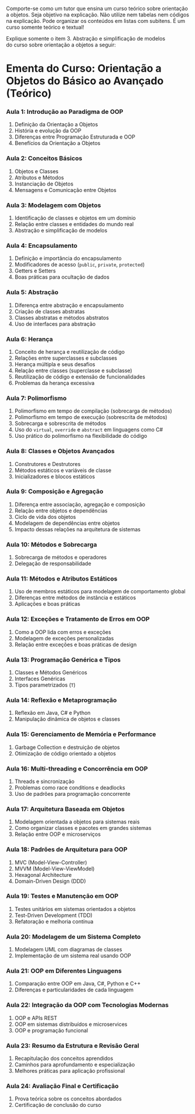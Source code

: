 
Comporte-se como um tutor que ensina um curso teórico sobre orientação a objetos.
Seja objetivo na explicação. 
Não utilize nem tabelas nem códigos na explicação.
Pode organizar os conteúdos em listas com subitens. 
É um curso somente teórico e textual!

Explique somente o item
    3. Abstração e simplificação de modelos  
do curso sobre orientação a objetos a seguir:

# **Ementa do Curso: Orientação a Objetos do Básico ao Avançado (Teórico)**  

### **Aula 1: Introdução ao Paradigma de OOP**  

1. Definição da Orientação a Objetos  
2. História e evolução da OOP  
3. Diferenças entre Programação Estruturada e OOP  
4. Benefícios da Orientação a Objetos  

### **Aula 2: Conceitos Básicos**  

1. Objetos e Classes  
2. Atributos e Métodos  
3. Instanciação de Objetos  
4. Mensagens e Comunicação entre Objetos  

### **Aula 3: Modelagem com Objetos**  

1. Identificação de classes e objetos em um domínio  
2. Relação entre classes e entidades do mundo real  
3. Abstração e simplificação de modelos  

### **Aula 4: Encapsulamento**  
<!-- ****************************************************************** continuar aqui -->

1. Definição e importância do encapsulamento  
2. Modificadores de acesso (`public`, `private`, `protected`)  
3. Getters e Setters  
4. Boas práticas para ocultação de dados  

### **Aula 5: Abstração**  

1. Diferença entre abstração e encapsulamento  
2. Criação de classes abstratas  
3. Classes abstratas e métodos abstratos  
4. Uso de interfaces para abstração  

### **Aula 6: Herança**  

1. Conceito de herança e reutilização de código  
2. Relações entre superclasses e subclasses  
3. Herança múltipla e seus desafios  
4. Relação entre classes (superclasse e subclasse)  
5. Reutilização de código e extensão de funcionalidades  
6. Problemas da herança excessiva  

### **Aula 7: Polimorfismo**  

1. Polimorfismo em tempo de compilação (sobrecarga de métodos)  
2. Polimorfismo em tempo de execução (sobrescrita de métodos)  
3. Sobrecarga e sobrescrita de métodos  
4. Uso do `virtual`, `override` e `abstract` em linguagens como C#  
5. Uso prático do polimorfismo na flexibilidade do código  

### **Aula 8: Classes e Objetos Avançados**  

1. Construtores e Destrutores  
2. Métodos estáticos e variáveis de classe  
3. Inicializadores e blocos estáticos  

### **Aula 9: Composição e Agregação**  

1. Diferença entre associação, agregação e composição  
2. Relação entre objetos e dependências  
3. Ciclo de vida dos objetos  
4. Modelagem de dependências entre objetos  
5. Impacto dessas relações na arquitetura de sistemas  

### **Aula 10: Métodos e Sobrecarga**  

1. Sobrecarga de métodos e operadores  
2. Delegação de responsabilidade  

### **Aula 11: Métodos e Atributos Estáticos**  

1. Uso de membros estáticos para modelagem de comportamento global  
2. Diferenças entre métodos de instância e estáticos  
3. Aplicações e boas práticas  

### **Aula 12: Exceções e Tratamento de Erros em OOP**  

1. Como a OOP lida com erros e exceções  
2. Modelagem de exceções personalizadas  
3. Relação entre exceções e boas práticas de design  

### **Aula 13: Programação Genérica e Tipos**  

1. Classes e Métodos Genéricos  
2. Interfaces Genéricas  
3. Tipos parametrizados (`T`)  

### **Aula 14: Reflexão e Metaprogramação**  

1. Reflexão em Java, C# e Python  
2. Manipulação dinâmica de objetos e classes  

### **Aula 15: Gerenciamento de Memória e Performance**  

1. Garbage Collection e destruição de objetos  
2. Otimização de código orientado a objetos  

### **Aula 16: Multi-threading e Concorrência em OOP**  

1. Threads e sincronização  
2. Problemas como race conditions e deadlocks  
3. Uso de padrões para programação concorrente  

### **Aula 17: Arquitetura Baseada em Objetos**  

1. Modelagem orientada a objetos para sistemas reais  
2. Como organizar classes e pacotes em grandes sistemas  
3. Relação entre OOP e microserviços  

### **Aula 18: Padrões de Arquitetura para OOP**  

1. MVC (Model-View-Controller)  
2. MVVM (Model-View-ViewModel)  
3. Hexagonal Architecture  
4. Domain-Driven Design (DDD)  

### **Aula 19: Testes e Manutenção em OOP**  

1. Testes unitários em sistemas orientados a objetos  
2. Test-Driven Development (TDD)  
3. Refatoração e melhoria contínua  

### **Aula 20: Modelagem de um Sistema Completo**  

1. Modelagem UML com diagramas de classes  
2. Implementação de um sistema real usando OOP  

### **Aula 21: OOP em Diferentes Linguagens**  

1. Comparação entre OOP em Java, C#, Python e C++  
2. Diferenças e particularidades de cada linguagem  

### **Aula 22: Integração da OOP com Tecnologias Modernas**  

1. OOP e APIs REST  
2. OOP em sistemas distribuídos e microservices  
3. OOP e programação funcional  

### **Aula 23: Resumo da Estrutura e Revisão Geral**  

1. Recapitulação dos conceitos aprendidos  
2. Caminhos para aprofundamento e especialização  
3. Melhores práticas para aplicação profissional  

### **Aula 24: Avaliação Final e Certificação**  

1. Prova teórica sobre os conceitos abordados  
2. Certificação de conclusão do curso  
